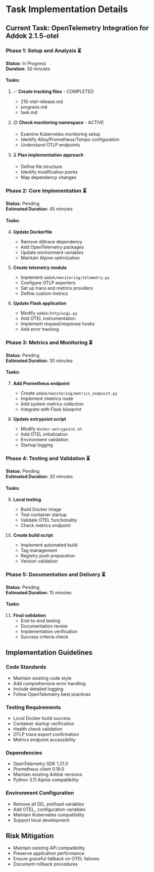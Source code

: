 # Task Implementation Details

## Current Task: OpenTelemetry Integration for Addok 2.1.5-otel

### Phase 1: Setup and Analysis ⏳
**Status**: In Progress  
**Duration**: 30 minutes  

#### Tasks:
1. ✅ **Create tracking files** - COMPLETED
   - 215-otel-release.md
   - progress.md  
   - task.md

2. 🟡 **Check monitoring namespace** - ACTIVE
   - Examine Kubernetes monitoring setup
   - Identify Alloy/Prometheus/Tempo configuration
   - Understand OTLP endpoints

3. ⏳ **Plan implementation approach**
   - Define file structure
   - Identify modification points
   - Map dependency changes

### Phase 2: Core Implementation ⏳
**Status**: Pending  
**Estimated Duration**: 45 minutes

#### Tasks:
4. **Update Dockerfile**
   - Remove ddtrace dependency
   - Add OpenTelemetry packages
   - Update environment variables
   - Maintain Alpine optimization

5. **Create telemetry module**
   - Implement `addok/monitoring/telemetry.py`
   - Configure OTLP exporters
   - Set up trace and metrics providers
   - Define custom metrics

6. **Update Flask application**
   - Modify `addok/http/wsgi.py`
   - Add OTEL instrumentation
   - Implement request/response hooks
   - Add error tracking

### Phase 3: Metrics and Monitoring ⏳
**Status**: Pending  
**Estimated Duration**: 30 minutes

#### Tasks:
7. **Add Prometheus endpoint**
   - Create `addok/monitoring/metrics_endpoint.py`
   - Implement /metrics route
   - Add system metrics collection
   - Integrate with Flask blueprint

8. **Update entrypoint script**
   - Modify `docker-entrypoint.sh`
   - Add OTEL initialization
   - Environment validation
   - Startup logging

### Phase 4: Testing and Validation ⏳
**Status**: Pending  
**Estimated Duration**: 30 minutes

#### Tasks:
9. **Local testing**
   - Build Docker image
   - Test container startup
   - Validate OTEL functionality
   - Check metrics endpoint

10. **Create build script**
    - Implement automated build
    - Tag management
    - Registry push preparation
    - Version validation

### Phase 5: Documentation and Delivery ⏳
**Status**: Pending  
**Estimated Duration**: 15 minutes

#### Tasks:
11. **Final validation**
    - End-to-end testing
    - Documentation review
    - Implementation verification
    - Success criteria check

## Implementation Guidelines

### Code Standards
- Maintain existing code style
- Add comprehensive error handling  
- Include detailed logging
- Follow OpenTelemetry best practices

### Testing Requirements
- Local Docker build success
- Container startup verification
- Health check validation
- OTLP trace export confirmation
- Metrics endpoint accessibility

### Dependencies
- OpenTelemetry SDK 1.21.0
- Prometheus client 0.19.0
- Maintain existing Addok versions
- Python 3.11 Alpine compatibility

### Environment Configuration
- Remove all DD_ prefixed variables
- Add OTEL_ configuration variables
- Maintain Kubernetes compatibility
- Support local development

## Risk Mitigation
- Maintain existing API compatibility
- Preserve application performance
- Ensure graceful fallback on OTEL failures
- Document rollback procedures